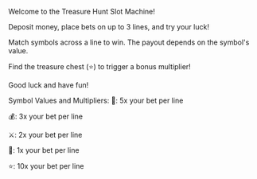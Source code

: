 Welcome to the Treasure Hunt Slot Machine!

Deposit money, place bets on up to 3 lines, and try your luck!

Match symbols across a line to win. The payout depends on the symbol's value.

Find the treasure chest (⭐) to trigger a bonus multiplier!

Good luck and have fun!

Symbol Values and Multipliers:
💎: 5x your bet per line

💰: 3x your bet per line

⚔️: 2x your bet per line

🧭: 1x your bet per line

⭐: 10x your bet per line
